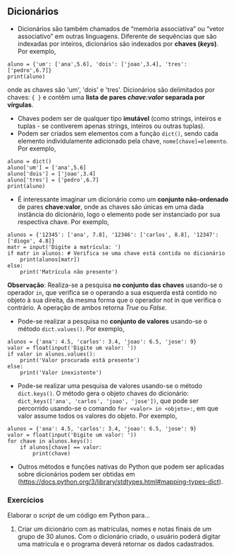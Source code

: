 ## Dicionários

- Dicionários são também chamados de “memória associativa” ou “vetor associativo” em outras linguagens. Diferente de sequências que são indexadas por inteiros, dicionários são indexados por **chaves (*keys*)**.  Por exemplo,  

```
aluno = {'um': ['ana',5.6], 'dois': ['joao',3.4], 'tres': ['pedro',6.7]}
print(aluno)
```
onde as chaves são 'um', 'dois' e 'tres'. Dicionários são delimitados por chaves: `{ }` e contêm uma **lista de pares *chave:valor* separada por vírgulas**.

- Chaves podem ser de qualquer tipo **imutável** (como strings, inteiros e tuplas - se contiverem apenas strings, inteiros ou outras tuplas).
- Podem ser criados sem elementos com a função `dict()`, sendo cada elemento individulamente adicionado pela chave, `nome[chave]=elemento`. Por exemplo,  

```
aluno = dict()
aluno['um'] = ['ana',5.6]
aluno['dois'] = ['joao',3.4]
aluno['tres'] = ['pedro',6.7]
print(aluno)
```

- É interessante imaginar um dicionário como um **conjunto não-ordenado** de pares **chave:valor**, onde as chaves são únicas em uma dada instância do dicionário, logo o elemento pode ser instanciado por sua respectiva chave. Por exemplo,  

```
alunos = {'12345': ['ana', 7.8], '12346': ['carlos', 8.8], '12347': ['diogo', 4.8]}
matr = input('Digite a matrícula: ')
if matr in alunos: # Verifica se uma chave está contida no dicionário
    print(alunos[matr])
else:
    print('Matrícula não presente')
```
**Observação**: Realiza-se a pesquisa **no conjunto das chaves** usando-se o operador `in`, que verifica se o operando a sua esquerda está contido no objeto à sua direita, da mesma forma que o operador not in que verifica o contrário. A operação de ambos retorna *True* ou *False*.

- Pode-se realizar a pesquisa no **conjunto de valores** usando-se o método `dict.values()`. Por exemplo,    

```
alunos = {'ana': 4.5, 'carlos': 3.4, 'joao': 6.5, 'jose': 9}
valor = float(input('Digite um valor: '))
if valor in alunos.values():
    print('Valor procurado está presente')
else:
    print('Valor inexistente')
```

- Pode-se realizar uma pesquisa de valores usando-se o método `dict.keys()`. O método gera o objeto chaves do dicionário: `dict_keys(['ana', 'carlos', 'joao', 'jose'])`, que pode ser percorrido usando-se o comando `for <valor> in <objeto>:`, em que valor assume todos os valores do objeto. Por exemplo,   

```
alunos = {'ana': 4.5, 'carlos': 3.4, 'joao': 6.5, 'jose': 9}
valor = float(input('Digite um valor: '))
for chave in alunos.keys():
    if alunos[chave] == valor:
        print(chave)
```

- Outros métodos e funções nativas do Python que podem ser aplicadas sobre dicionários podem ser obtidas em (https://docs.python.org/3/library/stdtypes.html#mapping-types-dict).  

### Exercícios  
Elaborar o *script* de um código em Python para...
1. Criar um dicionário com as matrículas, nomes e notas finais de um grupo de 30 alunos. Com o dicionário criado, o usuário poderá digitar uma matrícula e o programa deverá retornar os dados cadastrados.
